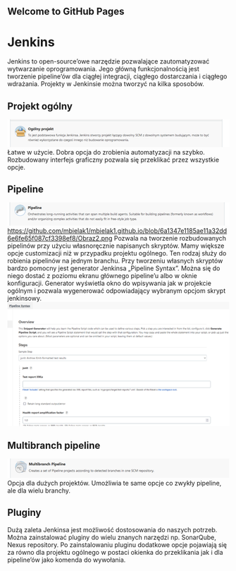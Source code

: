 ## Welcome to GitHub Pages

# Jenkins

Jenkins to open-source’owe narzędzie pozwalające zautomatyzować wytwarzanie oprogramowania. Jego główną funkcjonalnością jest tworzenie pipeline’ów dla ciągłej integracji, ciągłego dostarczania i ciągłego wdrażania. Projekty w Jenkinsie można tworzyć na kilka sposobów.

## Projekt ogólny
![Image](https://github.com/mbielak1/mbielak1.github.io/blob/9bfe9e540b4245e57496c243707763ea9580b151/Obraz1.png)
<br />
Łatwe w użycie. Dobra opcja do zrobienia automatyzacji na szybko. Rozbudowany interfejs graficzny pozwala się przeklikać przez wszystkie opcje.

## Pipeline
![Image](https://github.com/mbielak1/mbielak1.github.io/blob/6a1347e1185ae11a32dd6e6fe65f087cf3398ef8/Obraz2.png)
<br />
https://github.com/mbielak1/mbielak1.github.io/blob/6a1347e1185ae11a32dd6e6fe65f087cf3398ef8/Obraz2.png
Pozwala na tworzenie rozbudowanych pipelinów przy użyciu własnoręcznie napisanych skryptów. Mamy większe opcje customizacji niż w przypadku projektu ogólnego. Ten rodzaj służy do robienia pipelinów na jednym branchu. Przy tworzeniu własnych skryptów bardzo pomocny jest generator Jenkinsa „Pipeline Syntax”. Można się do niego dostać z poziomu ekranu głównego pipeline’u albo w oknie konfiguracji. Generator wyświetla okno do wpisywania jak w projekcie ogólnym i pozwala wygenerować odpowiadający wybranym opcjom skrypt jenkinsowy.
![Image](https://github.com/mbielak1/mbielak1.github.io/blob/6a1347e1185ae11a32dd6e6fe65f087cf3398ef8/Obraz4.png)
<br />
## Multibranch pipeline
![Image](https://github.com/mbielak1/mbielak1.github.io/blob/6a1347e1185ae11a32dd6e6fe65f087cf3398ef8/Obraz3.png)
<br />
Opcja dla dużych projektów. Umożliwia te same opcje co zwykły pipeline, ale dla wielu branchy.

## Pluginy

Dużą zaleta Jenkinsa jest możliwość dostosowania do naszych potrzeb. Można zainstalować pluginy do wielu znanych narzędzi np. SonarQube, Nexus repository. Po zainstalowaniu pluginu dodatkowe opcje pojawiają się za równo dla projektu ogólnego w postaci okienka do przeklikania jak i dla pipeline’ów jako komenda do wywołania.


